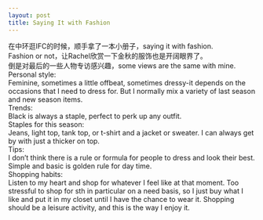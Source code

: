 ```yaml
---
layout: post
title: Saying It with Fashion
---
```


<p>在中环逛IFC的时候，顺手拿了一本小册子，saying it with fashion.<br />
Fashion or not，让Rachel欣赏一下金秋的服饰也是开阔眼界了。<br />
倒是对最后的一些人物专访感兴趣，some views are the same with mine.<br />
Personal style:<br />
Feminine, sometimes a little offbeat, sometimes dressy-it depends on the occasions that I need to dress for. But I normally mix a variety of last season and new season items.<br />
Trends:<br />
Black is always a staple, perfect to perk up any outfit.<br />
Staples for this season:<br />
Jeans, light top, tank top, or t-shirt and a jacket or sweater. I can always get by with just a thicker on top.<br />
Tips:<br />
I don’t think there is a rule or formula for people to dress and look their best. Simple and basic is golden rule for day time.<br />
Shopping habits:<br />
Listen to my heart and shop for whatever I feel like at that moment. Too stressful to shop for sth in particular on a need basis, so I just buy what I like and put it in my closet until I have the chance to wear it. Shopping should be a leisure activity, and this is the way I enjoy it. </p>

